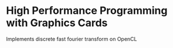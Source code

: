 # High Performance Programming with Graphics Cards
Implements discrete fast fourier transform on OpenCL
